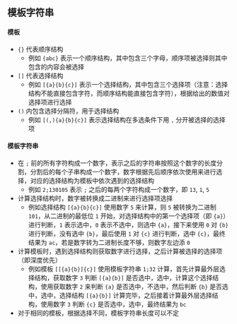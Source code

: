 ## 模板字符串
#### 模板
* `{}` 代表顺序结构
	* 例如 `{abc}` 表示一个顺序结构，其中包含三个字母，顺序项被选择则其中包含的内容会被选择
* `[]` 代表选择结构
	* 例如 `[{a}{b}{c}]` 表示一个选择结构，其中包含三个选择项（注意：选择结构不能直接包含字符，而顺序结构能直接包含字符），根据给出的数值对选择项进行选择
* `()` 内包含选择分隔符，用于选择结构
	* 例如 `[(,){a}{b}{c}]` 表示选择结构在多选条件下用 `,` 分开被选择的选择项

#### 模板字符串
* 在 `;` 前的所有字符构成一个数字，表示之后的字符串按照这个数字的长度分割，分割后的每个子串构成一个数字，数字根据先后顺序依次使用来进行选择，对应的选择结构为模板中依次遇到的选择结构
	* 例如 `2;130105` 表示 `;` 之后的每两个字符构成一个数字，即 `13`, `1`, `5`
* 计算选择结构时，数字被转换成二进制来进行选择项选择
	* 例如选择结构 `[{a}{b}{c}]` 使用数字 `5` 来计算，则 `5` 被转换为二进制 `101`，从二进制的最低位 `1` 开始，对选择结构中的第一个选择项（即 `{a}`）进行判断，`1` 表示选中，`0` 表示不选中，则选中 `{a}`，接下来使用 `0` 对 `{b}` 进行判断，没有选中 `{b}`，最后使用 `1` 对 `{c}` 进行判断，选中 `{c}`，最终结果为 `ac`，若是数字转为二进制长度不够，则数字左边添 `0`
* 计算模板时，遇到选择结构则获取数字进行选择，之后计算被选择的选择项（即深度优先）
	* 例如模板 `[[{a}{b}]{c}]` 使用模板字符串 `1;32` 计算，首先计算最外层选择结构，获取数字 `3`  判断 `[{a}{b}]` 是否选中，选中，计算这个选择结构，使用获取数字 `2` 来判断 `{a}` 是否选中，不选中，然后判断 `{b}` 是否选中，选中，选择结构 `[{a}{b}]` 计算完毕，之后接着计算最外层选择结构，使用数字 `3` 判断 `{c}` 是否选中，选中，最终结果为 `bc`
* 对于相同的模板，根据选择不同，模板字符串长度可以不定